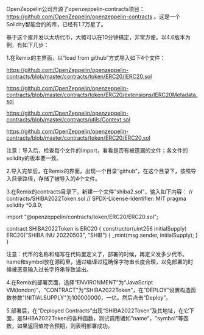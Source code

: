 OpenZeppelin公司开源了openzeppelin-contracts项目：https://github.com/OpenZeppelin/openzeppelin-contracts 。这是一个Solidity智能合约的库，已经有1.7万星了。

基于这个库开发以太坊代币，大概可以在10分钟搞定，非常方便。以4.6版本为例，有如下几步：

1.在Remix的主界面，以“load from github”方式导入如下4个文件：

https://github.com/OpenZeppelin/openzeppelin-contracts/blob/master/contracts/token/ERC20/IERC20.sol

https://github.com/OpenZeppelin/openzeppelin-contracts/blob/master/contracts/token/ERC20/extensions/IERC20Metadata.sol

https://github.com/OpenZeppelin/openzeppelin-contracts/blob/master/contracts/utils/Context.sol

https://github.com/OpenZeppelin/openzeppelin-contracts/blob/master/contracts/token/ERC20/ERC20.sol

注意：导入后，检查每个文件的import，看看是否有被遗漏的文件；各文件的solidity的版本要一致。

2.导入完毕后，在Remix的界面，出现一个目录“github”，在这个目录下，按照导入目录路径，存储了被导入的4个文件。

3.在Remix的contracts目录下，新建一个文件"shiba2.sol"，输入如下内容：
// contracts/SHIBA2022Token.sol
// SPDX-License-Identifier: MIT
pragma solidity ^0.8.0;

import "@openzeppelin/contracts/token/ERC20/ERC20.sol";

contract SHIBA2022Token is ERC20 {
    constructor(uint256 initialSupply) ERC20("SHIBA INU 20220503", "SHIB") {
        _mint(msg.sender, initialSupply);
    }
}

注意：代币的名称和缩写在代码里定义了，部署的时候，再定义发多少代币。name和symbol放在源码里，通过编译过程确保字符串长度合理，以免部署的时候被恶意输入过长字符串导致溢出。

4.在Remix的部署页面，选择“ENVIRONMENT”为“JavaScript VM(london)”，"CONTRACT"为"SHIBA2022Token"，在“DEPLOY”设置构造函数参数"INITIALSUPPLY"为100000000，一亿。然后点击“Deploy”。

5.部署后，在“Deployed Contracts”出现“SHIBA2022Token”及其地址，在它下面，是SHIBA2022Token的各种函数，测试调用诸如"name"，"symbol"等函数，如果返回值符合预期，则表明部署成功。

